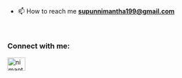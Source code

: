 <!-- <h1 align="center">Hi 👋, I'm Nimantha Supun</h1> -->






<p align="left"> <a href="https://twitter.com/" target="blank"><img src="https://img.shields.io/twitter/follow/?logo=twitter&style=for-the-badge" alt="" /></a> </p>



- 📫 How to reach me **supunnimantha199@gmail.com**
<br>

 <!-- <p align="center"> <img src="https://komarev.com/ghpvc/?username=nimanthasupun&label=Profile%20views&color=0e75b6&style=flat" alt="nimanthasupun" /> </p> -->

<h3 align="left">Connect with me:</h3>
<p align="left">
<a href="https://instagram.com/nimanthaariyarathne" target="blank"><img align="center" src="https://raw.githubusercontent.com/rahuldkjain/github-profile-readme-generator/master/src/images/icons/Social/instagram.svg" alt="nimanthaariyarathne" height="30" width="40" /></a>
</p>

<!--  

<h3 align="left">Languages and Tools:</h3>
<p align="left"> <a href="https://www.cprogramming.com/" target="_blank" rel="noreferrer"> <img src="https://raw.githubusercontent.com/devicons/devicon/master/icons/c/c-original.svg" alt="c" width="40" height="40"/> </a> <a href="https://www.w3schools.com/cpp/" target="_blank" rel="noreferrer"> <img src="https://raw.githubusercontent.com/devicons/devicon/master/icons/cplusplus/cplusplus-original.svg" alt="cplusplus" width="40" height="40"/> </a> <a href="https://git-scm.com/" target="_blank" rel="noreferrer"> <img src="https://www.vectorlogo.zone/logos/git-scm/git-scm-icon.svg" alt="git" width="40" height="40"/> </a> <a href="https://www.linux.org/" target="_blank" rel="noreferrer"> <img src="https://raw.githubusercontent.com/devicons/devicon/master/icons/linux/linux-original.svg" alt="linux" width="40" height="40"/> </a> </p>
-->
